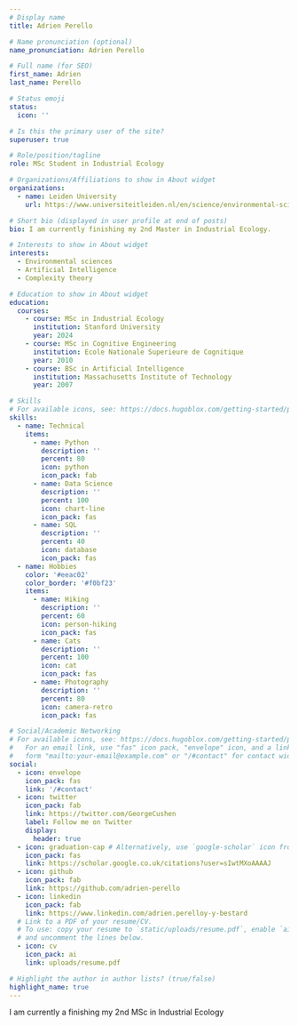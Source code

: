 ```yaml
---
# Display name
title: Adrien Perello

# Name pronunciation (optional)
name_pronunciation: Adrien Perello

# Full name (for SEO)
first_name: Adrien
last_name: Perello

# Status emoji
status:
  icon: ''

# Is this the primary user of the site?
superuser: true

# Role/position/tagline
role: MSc Student in Industrial Ecology

# Organizations/Affiliations to show in About widget
organizations:
  - name: Leiden University
    url: https://www.universiteitleiden.nl/en/science/environmental-sciences

# Short bio (displayed in user profile at end of posts)
bio: I am currently finishing my 2nd Master in Industrial Ecology.

# Interests to show in About widget
interests:
  - Environmental sciences
  - Artificial Intelligence
  - Complexity theory

# Education to show in About widget
education:
  courses:
    - course: MSc in Industrial Ecology
      institution: Stanford University
      year: 2024
    - course: MSc in Cognitive Engineering 
      institution: Ecole Nationale Superieure de Cognitique
      year: 2010
    - course: BSc in Artificial Intelligence
      institution: Massachusetts Institute of Technology
      year: 2007

# Skills
# For available icons, see: https://docs.hugoblox.com/getting-started/page-builder/#icons
skills:
  - name: Technical
    items:
      - name: Python
        description: ''
        percent: 80
        icon: python
        icon_pack: fab
      - name: Data Science
        description: ''
        percent: 100
        icon: chart-line
        icon_pack: fas
      - name: SQL
        description: ''
        percent: 40
        icon: database
        icon_pack: fas
  - name: Hobbies
    color: '#eeac02'
    color_border: '#f0bf23'
    items:
      - name: Hiking
        description: ''
        percent: 60
        icon: person-hiking
        icon_pack: fas
      - name: Cats
        description: ''
        percent: 100
        icon: cat
        icon_pack: fas
      - name: Photography
        description: ''
        percent: 80
        icon: camera-retro
        icon_pack: fas

# Social/Academic Networking
# For available icons, see: https://docs.hugoblox.com/getting-started/page-builder/#icons
#   For an email link, use "fas" icon pack, "envelope" icon, and a link in the
#   form "mailto:your-email@example.com" or "/#contact" for contact widget.
social:
  - icon: envelope
    icon_pack: fas
    link: '/#contact'
  - icon: twitter
    icon_pack: fab
    link: https://twitter.com/GeorgeCushen
    label: Follow me on Twitter
    display:
      header: true
  - icon: graduation-cap # Alternatively, use `google-scholar` icon from `ai` icon pack
    icon_pack: fas
    link: https://scholar.google.co.uk/citations?user=sIwtMXoAAAAJ
  - icon: github
    icon_pack: fab
    link: https://github.com/adrien-perello
  - icon: linkedin
    icon_pack: fab
    link: https://www.linkedin.com/adrien.perelloy-y-bestard
  # Link to a PDF of your resume/CV.
  # To use: copy your resume to `static/uploads/resume.pdf`, enable `ai` icons in `params.yaml`,
  # and uncomment the lines below.
  - icon: cv
    icon_pack: ai
    link: uploads/resume.pdf

# Highlight the author in author lists? (true/false)
highlight_name: true
---
```


I am currently a finishing my 2nd MSc in Industrial Ecology
